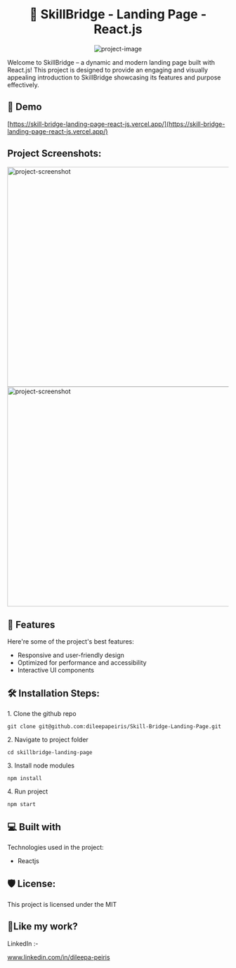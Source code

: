 <h1 align="center" id="title">🚀 SkillBridge - Landing Page - React.js</h1>

<p align="center"><img src="https://socialify.git.ci/dileepapeiris/Skill-Bridge-Landing-Page-React.js/image?custom_description=+SkillBridge+%E2%80%93+a+dynamic+and+modern+landing+page+built+with+React.js%21&amp;description=1&amp;language=1&amp;name=1&amp;owner=1&amp;pattern=Floating+Cogs&amp;theme=Light" alt="project-image"></p>

<p id="description">Welcome to SkillBridge – a dynamic and modern landing page built with React.js! This project is designed to provide an engaging and visually appealing introduction to SkillBridge showcasing its features and purpose effectively.</p>

<h2>🚀 Demo</h2>

[https://skill-bridge-landing-page-react-js.vercel.app/](https://skill-bridge-landing-page-react-js.vercel.app/)

<h2>Project Screenshots:</h2>

<img src="https://i.postimg.cc/TwgfwhpJ/skillbridge-react-js.png" alt="project-screenshot" width="1100" height="500/">

<img src="https://i.postimg.cc/3rj3Q4MK/image-2.png" alt="project-screenshot" width="1100" height="500/">

  
  
<h2>🧐 Features</h2>

Here're some of the project's best features:

*   Responsive and user-friendly design
*   Optimized for performance and accessibility
*   Interactive UI components

<h2>🛠️ Installation Steps:</h2>

<p>1. Clone the github repo</p>

```
git clone git@github.com:dileepapeiris/Skill-Bridge-Landing-Page.git
```

<p>2. Navigate to project folder</p>

```
cd skillbridge-landing-page
```

<p>3. Install node modules</p>

```
npm install
```

<p>4. Run project</p>

```
npm start
```

  
  
<h2>💻 Built with</h2>

Technologies used in the project:

*   Reactjs

<h2>🛡️ License:</h2>

This project is licensed under the MIT

<h2>💖Like my work?</h2>

LinkedIn :-<p>www.linkedin.com/in/dileepa-peiris</p>
